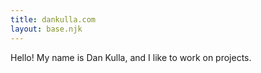 ```yaml
---
title: dankulla.com
layout: base.njk
---
```


Hello! My name is Dan Kulla, and I like to work on projects.